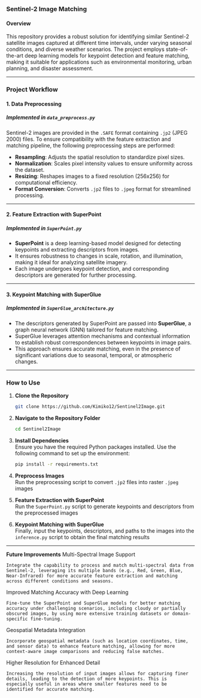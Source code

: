 ### Sentinel-2 Image Matching  

#### Overview  

This repository provides a robust solution for identifying similar Sentinel-2 satellite images captured at different time intervals, under varying seasonal conditions, and diverse weather scenarios. The project employs state-of-the-art deep learning models for keypoint detection and feature matching, making it suitable for applications such as environmental monitoring, urban planning, and disaster assessment.

---

### Project Workflow  

#### 1. **Data Preprocessing**  
##### Implemented in `data_preprocess.py`  

Sentinel-2 images are provided in the `.SAFE` format containing `.jp2` (JPEG 2000) files. To ensure compatibility with the feature extraction and matching pipeline, the following preprocessing steps are performed:  
- **Resampling**: Adjusts the spatial resolution to standardize pixel sizes.  
- **Normalization**: Scales pixel intensity values to ensure uniformity across the dataset.  
- **Resizing**: Reshapes images to a fixed resolution (256x256) for computational efficiency.  
- **Format Conversion**: Converts `.jp2` files to `.jpeg` format for streamlined processing.  

---

#### 2. **Feature Extraction with SuperPoint**  
##### Implemented in `SuperPoint.py`  

- **SuperPoint** is a deep learning-based model designed for detecting keypoints and extracting descriptors from images.  
- It ensures robustness to changes in scale, rotation, and illumination, making it ideal for analyzing satellite imagery.  
- Each image undergoes keypoint detection, and corresponding descriptors are generated for further processing.  

---

#### 3. **Keypoint Matching with SuperGlue**  
##### Implemented in `SuperGlue_architecture.py`  

- The descriptors generated by SuperPoint are passed into **SuperGlue**, a graph neural network (GNN) tailored for feature matching.  
- SuperGlue leverages attention mechanisms and contextual information to establish robust correspondences between keypoints in image pairs.  
- This approach ensures accurate matching, even in the presence of significant variations due to seasonal, temporal, or atmospheric changes.  

---

### How to Use  

1. **Clone the Repository**  
   ```bash
   git clone https://github.com/Kimiko12/Sentinel2Image.git
   ```  

2. **Navigate to the Repository Folder**  
   ```bash
   cd Sentinel2Image
   ```  

3. **Install Dependencies**  
   Ensure you have the required Python packages installed. Use the following command to set up the environment:  
   ```bash
   pip install -r requirements.txt
   ```  

4. **Preprocess Images**  
   Run the preprocessing script to convert `.jp2` files into raster `.jpeg` images

5. **Feature Extraction with SuperPoint**  
   Run the `SuperPoint.py` script to generate keypoints and descriptors from the preprocessed images

6. **Keypoint Matching with SuperGlue**  
   Finally, input the keypoints, descriptors, and paths to the images into the `inference.py` script to obtain the final matching results

---
**Future Improvements**
Multi-Spectral Image Support

    Integrate the capability to process and match multi-spectral data from Sentinel-2, leveraging its multiple bands (e.g., Red, Green, Blue, Near-Infrared) for more accurate feature extraction and matching across different conditions and seasons.
Improved Matching Accuracy with Deep Learning

    Fine-tune the SuperPoint and SuperGlue models for better matching accuracy under challenging scenarios, including cloudy or partially obscured images, by using more extensive training datasets or domain-specific fine-tuning.
Geospatial Metadata Integration

    Incorporate geospatial metadata (such as location coordinates, time, and sensor data) to enhance feature matching, allowing for more context-aware image comparisons and reducing false matches.
Higher Resolution for Enhanced Detail

    Increasing the resolution of input images allows for capturing finer details, leading to the detection of more keypoints. This is especially useful in areas where smaller features need to be identified for accurate matching.
